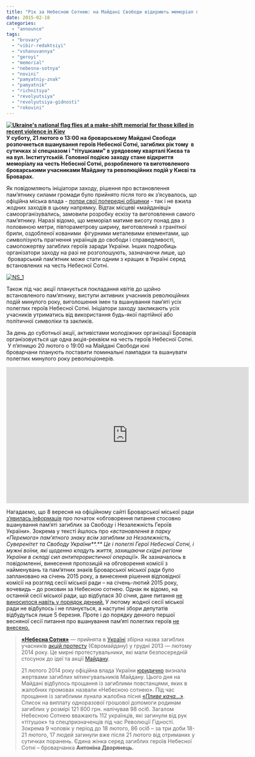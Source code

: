 ```yaml
---
title: "Рік за Небесною Сотнею: на Майдані Свободи відкриють меморіал полеглим героям"
date: 2015-02-18
categories: 
  - "announce"
tags: 
  - "brovary"
  - "vibir-redaktsiyi"
  - "vshanuvannya"
  - "geroyi"
  - "memorial"
  - "nebesna-sotnya"
  - "novini"
  - "pamyatniy-znak"
  - "pamyatnik"
  - "richnitsya"
  - "revolyutsiya"
  - "revolyutsiya-gidnosti"
  - "rokovini"
---
```


**[![Ukraine's national flag flies at a make-shift memorial for those killed in recent violence in Kiev](https://mpz.brovary.org/wp-content/uploads/2015/02/vshanuv_kvity_maydan_25febr_gm1ea2p1qwm01-baseimage.jpg)](https://mpz.brovary.org/wp-content/uploads/2015/02/vshanuv_kvity_maydan_25febr_gm1ea2p1qwm01-baseimage.jpg)У суботу, 21 лютого о 13:00 на броварському Майдані Свободи розпочнеться вшанування героїв Небесної Сотні, загиблих рік тому  в сутичках зі спецназом і "тітушками" в урядовому кварталі Києва та на вул. Інститутській. Головної подією заходу стане відкриття меморіалу на честь Небесної Сотні, розробленого та виготовленого броварськими учасниками Майдану та революційних подій у Києві та Броварах.**

Як повідомляють ініціатори заходу, рішення про встановлення пам’ятнику силами громади було прийнято після того як з’ясувалось, що офіційна міська влада - [попри свої попередні обіцянки](http://brovary.kiev.ua/doluchaitesya-do-obgovorennya-pitannya-stosovno-vshanuvannya-pam%E2%80%99yat%D1%96-zagiblikh-za-svobodu-%D1%96-nezalez) - так і не вжила жодних заходів в цьому напрямку. Відтак місцеві «майданівці» самоорганізувались, замовили розробку ескізу та виготовлення самого пам’ятнику. Наразі відомо, що меморіал матиме висоту понад два з половиною метри, півтораметрову ширину, виготовлений з гранітної брили, оздобленої кованими  фігурними металевими елементами, що символізують прагнення українців до свободи і справедливості, самопожертву загиблих героїв заради України. Інших подробиць організатори заходу на разі не розголошують, зазначаючи лише, що  броварський пам’ятник може стати одним з кращих в Україні серед встановлених на честь Небесної Сотні.

[![NS_1](https://mpz.brovary.org/wp-content/uploads/2015/02/NS_1.jpg)](https://mpz.brovary.org/wp-content/uploads/2015/02/NS_1.jpg)

Також під час акції планується покладання квітів до щойно встановленого пам’ятнику, виступи активних учасників революційних подій минулого року, виголошення імен та вшанування пам’яті усіх полеглих героїв Небесної Сотні. Ініціатори заходу закликають усіх учасників утриматись від використання будь-якої партійної або політичної символіки та закликів.

За день до суботньої акції, активістами молодіжних організації Броварів організовується ще одна акція-реквієм на честь героїв Небесної Сотні.  У п’ятницю 20 лютого о 19:00 на Майдані Свободи юні броварчани планують поставити поминальні лампадки та вшанувати полеглих минулого року революціонерів.

<iframe src="https://www.youtube.com/embed/GeBMBhuWn6c" width="640" height="360" frameborder="0" allowfullscreen="allowfullscreen"></iframe>

Нагадаємо, що 8 вересня на офіційному сайті Броварської міської ради [з’явилась інформація](http://brovary.kiev.ua/doluchaitesya-do-obgovorennya-pitannya-stosovno-vshanuvannya-pam%E2%80%99yat%D1%96-zagiblikh-za-svobodu-%D1%96-nezalez) про початок «обговорення питання стосовно вшанування пам’яті загиблих за Свободу і Незалежність Героїв України». Зокрема у тексті йшлось про _«встановлення в парку «Перемога» пам’ятного знаку всім загиблим за Незалежність, Суверенітет та Свободу України**.** Це і полеглі Герої Небесної Сотні, і мужні воїни, які щоденно кладуть життя, захищаючи східні регіони України в складі сил антитерористичної операції»._ Як зазначалось в повідомленні, винесення пропозицій на обговорення комісії з найменувань та пам’ятних знаків Броварської міської ради було заплановано на січень 2015 року, а винесення рішення відповідної комісії на розгляд сесії міської ради – на січень-лютий 2015 року, вочевидь – до роковин за Небесною сотнею. Однак як відомо, на останній сесії міської ради, що відбулася 30 січня, дане питання [не виносилося навіть у порядок денний.](https://mpz.brovary.org/30-sichnya-vidbudetsya-52-ga-pozachergova-sesiya/) У лютому жодної сесії міської ради не відбулось і не планується, а наступні збори депутатів відбудуться лише 5 березня. Проте і до порядку денного першої весняної сесії питання про вшанування пам’яті полеглих героїв [не внесено.](https://mpz.brovary.org/5-bereznya-vidbudetsya-53-chergova-sesiya-brovarskoyi-miskoyi-radi/)

> [**«Небесна Сотня»**](http://nebesnasotnya.com.ua/) — прийнята в [Україні](http://uk.wikipedia.org/wiki/%D0%A3%D0%BA%D1%80%D0%B0%D1%97%D0%BD%D0%B0) збірна назва загиблих учасників [акцій протесту](http://uk.wikipedia.org/wiki/%D0%84%D0%B2%D1%80%D0%BE%D0%BC%D0%B0%D0%B9%D0%B4%D0%B0%D0%BD) (Євромайдану) у грудні 2013 — лютому 2014 року. Це мирні протестувальники, які мали безпосередній стосунок до ідеї та акції [Майдану](http://uk.wikipedia.org/wiki/%D0%84%D0%B2%D1%80%D0%BE%D0%BC%D0%B0%D0%B9%D0%B4%D0%B0%D0%BD).
> 
> 21 лютого 2014 року офіційна влада України [юридично](http://uk.wikipedia.org/wiki/%D0%94%D0%B5-%D1%8E%D1%80%D0%B5) визнала жертвами загиблих мітингувальників Майдану. Цього дня на Майдані відбулось прощання із загиблими повстанцями, яких в жалобних промовах назвали «Небесною сотнею». Під час прощання із загиблими лунала жалобна пісня [«_Пливе кача…_»](http://uk.wikipedia.org/wiki/%D0%9F%D0%BB%D0%B8%D0%B2%D0%B5_%D0%BA%D0%B0%D1%87%D0%B0). Список на виплату одноразової грошової допомоги родинам загиблих у розмірі 121 800 грн. налічував 98 осіб. Загалом Небесною Сотнею вважають 112 українців, які загинули від рук «тітушок» та спецпризначенців під час Революції Гідності. Зокрема 9 чоловік у період до 18 лютого, 86 осіб – за три доби 18-21 лютого, 17 людей загинули вже після 21 лютого від отриманих у сутичках поранень. Єдина жінка серед загиблих героїв Небесної Сотні – броварчанка **Антоніна Дворянець.**
